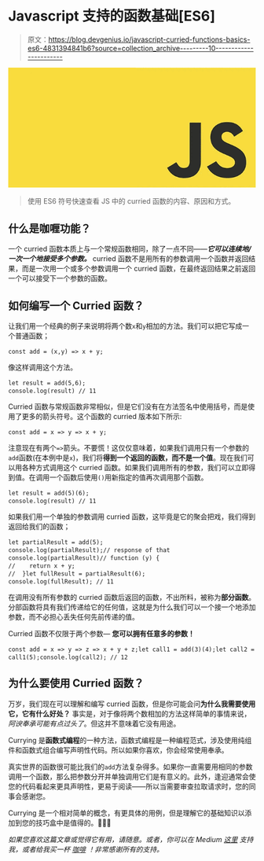 # Javascript 支持的函数基础[ES6]

> 原文：<https://blog.devgenius.io/javascript-curried-functions-basics-es6-4831394841b6?source=collection_archive---------10----------------------->

![](img/5115ebf104b19a17a5b00e89707d2b83.png)

> 使用 ES6 符号快速查看 JS 中的 curried 函数的内容、原因和方式。

## 什么是咖喱功能？

一个 curried 函数本质上与一个常规函数相同，除了一点不同——***它可以连续地/一次一个地接受多个参数。*** curried 函数不是用所有的参数调用一个函数并返回结果，而是一次用一个或多个参数调用一个 curried 函数，在最终返回结果之前返回一个可以接受下一个参数的函数。

## 如何编写一个 Curried 函数？

让我们用一个经典的例子来说明将两个数`x`和`y`相加的方法。我们可以把它写成一个普通函数；

```
const add = (x,y) => x + y;
```

像这样调用这个方法。

```
let result = add(5,6); 
console.log(result) // 11
```

Curried 函数与常规函数非常相似，但是它们没有在方法签名中使用括号，而是使用了更多的箭头符号。这个函数的 curried 版本如下所示:

```
const add = x => y => x + y;
```

注意现在有两个`=>`箭头。不要慌！这仅仅意味着，如果我们调用只有一个参数的`add`函数(在本例中是`x`)，我们将**得到一个返回的函数，而不是一个值**。现在我们可以用各种方式调用这个 curried 函数。如果我们调用所有的参数，我们可以立即得到值。在调用一个函数后使用`()`用新指定的值再次调用那个函数。

```
let result = add(5)(6); 
console.log(result) // 11
```

如果我们用一个单独的参数调用 curried 函数，这毕竟是它的聚会把戏，我们得到返回给我们的函数；

```
let partialResult = add(5);
console.log(partialResult);// response of that console.log(partialResult)// function (y) {
//    return x + y;
//  }let fullResult = partialResult(6);
console.log(fullResult); // 11
```

在调用没有所有参数的 curried 函数后返回的函数，不出所料，被称为**部分函数**。分部函数将具有我们传递给它的任何值，这就是为什么我们可以一个接一个地添加参数，而不必担心丢失任何先前传递的值。

Curried 函数不仅限于两个参数— **您可以拥有任意多的参数！**

```
const add = x => y => z => x + y + z;let call1 = add(3)(4);let call2 = call1(5);console.log(call2); // 12
```

## 为什么要使用 Curried 函数？

万岁，我们现在可以理解和编写 curried 函数，但是你可能会问**为什么我需要使用它，它有什么好处？** 事实是，对于像将两个数相加的方法这样简单的事情来说，*阿谀奉承可能有点过头了*。但这并不意味着它没有用途。

Currying 是**函数式编程**的一种方法，函数式编程是一种编程范式，涉及使用纯组件和函数式组合编写声明性代码。所以如果你喜欢，你会经常使用奉承。

真实世界的函数很可能比我们的`add`方法复杂得多。如果你一直需要用相同的参数调用一个函数，那么把参数分开并单独调用它们是有意义的。此外，逢迎通常会使您的代码看起来更具声明性，更易于阅读——所以当需要审查拉取请求时，您的同事会感谢您。

Currying 是一个相对简单的概念，有更具体的用例，但是理解它的基础知识以添加到您的技巧盒中是值得的。🎉🎉🎉

*如果您喜欢这篇文章或觉得它有用，请随意。或者，你可以在 Medium* [*这里*](https://jamesmbrightman.medium.com/membership) *支持我，或者给我买一杯* [*咖啡*](https://ko-fi.com/jamesbrightman) *！非常感谢所有的支持。*